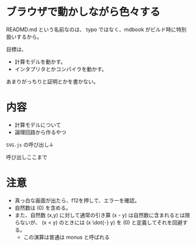 # ブラウザで動かしながら色々する

READMD.md という名前なのは、 typo ではなく、mdbook がビルド時に特別扱いするから。

目標は、

- 計算モデルを動かす。
- インタプリタとかコンパイラを動かす。

あまりがっちりと証明とかを書かない。

# 内容
- 計算モデルについて
- 論理回路から作るやつ

`SVG.js` の呼び出し↓
<div id="svg_test"></div>
呼び出しここまで

<script type="module">
  import { write_rect } from "./assets/test.js";
  await write_rect();
</script>

# 注意
- 真っ白な画面が出たら、f12を押して、エラーを確認。
- 自然数は \(0\) を含める。
- また、自然数 \(x,y\) に対して通常の引き算 \(x - y\) は自然数に含まれるとは限らないが、 \(x < y\) のときには \(x \dot{-} y\) を \(0\) と定義してそれを回避する。
    - この演算は普通は monus と呼ばれる
